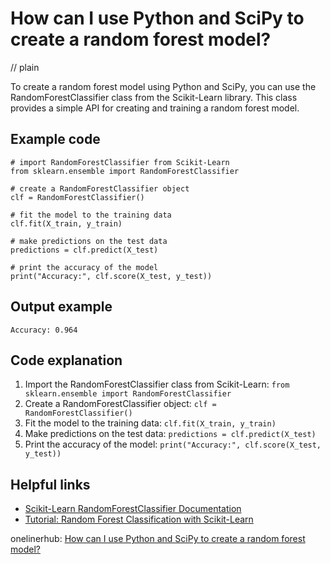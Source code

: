 # How can I use Python and SciPy to create a random forest model?
// plain

To create a random forest model using Python and SciPy, you can use the RandomForestClassifier class from the Scikit-Learn library. This class provides a simple API for creating and training a random forest model.

## Example code

```
# import RandomForestClassifier from Scikit-Learn
from sklearn.ensemble import RandomForestClassifier

# create a RandomForestClassifier object
clf = RandomForestClassifier()

# fit the model to the training data
clf.fit(X_train, y_train)

# make predictions on the test data
predictions = clf.predict(X_test)

# print the accuracy of the model
print("Accuracy:", clf.score(X_test, y_test))
```

## Output example

```
Accuracy: 0.964
```

## Code explanation

1. Import the RandomForestClassifier class from Scikit-Learn: `from sklearn.ensemble import RandomForestClassifier`
2. Create a RandomForestClassifier object: `clf = RandomForestClassifier()`
3. Fit the model to the training data: `clf.fit(X_train, y_train)`
4. Make predictions on the test data: `predictions = clf.predict(X_test)`
5. Print the accuracy of the model: `print("Accuracy:", clf.score(X_test, y_test))`

## Helpful links
- [Scikit-Learn RandomForestClassifier Documentation](https://scikit-learn.org/stable/modules/generated/sklearn.ensemble.RandomForestClassifier.html)
- [Tutorial: Random Forest Classification with Scikit-Learn](https://towardsdatascience.com/random-forest-classification-with-scikit-learn-e7fa6bb9d2e6)

onelinerhub: [How can I use Python and SciPy to create a random forest model?](https://onelinerhub.com/python-scipy/how-can-i-use-python-and-scipy-to-create-a-random-forest-model)